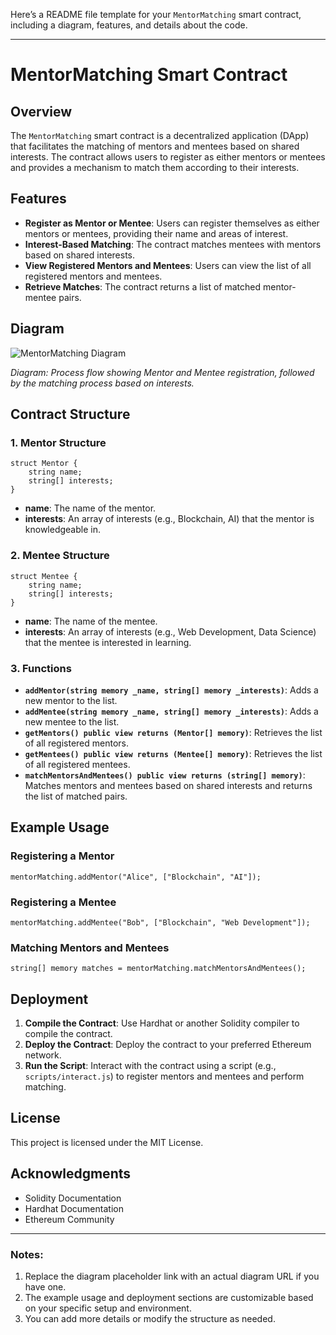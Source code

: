 Here’s a README file template for your `MentorMatching` smart contract, including a diagram, features, and details about the code.

---

# MentorMatching Smart Contract

## Overview

The `MentorMatching` smart contract is a decentralized application (DApp) that facilitates the matching of mentors and mentees based on shared interests. The contract allows users to register as either mentors or mentees and provides a mechanism to match them according to their interests.

## Features

- **Register as Mentor or Mentee**: Users can register themselves as either mentors or mentees, providing their name and areas of interest.
- **Interest-Based Matching**: The contract matches mentees with mentors based on shared interests.
- **View Registered Mentors and Mentees**: Users can view the list of all registered mentors and mentees.
- **Retrieve Matches**: The contract returns a list of matched mentor-mentee pairs.

## Diagram

![MentorMatching Diagram]([https://via.placeholder.com/500x300?text=MentorMatching+Diagram](https://greatmindsinstem.org/wp-content/uploads/2021/10/MentorNet_circle.png))

*Diagram: Process flow showing Mentor and Mentee registration, followed by the matching process based on interests.*

## Contract Structure

### 1. **Mentor Structure**
```solidity
struct Mentor {
    string name;
    string[] interests;
}
```
- **name**: The name of the mentor.
- **interests**: An array of interests (e.g., Blockchain, AI) that the mentor is knowledgeable in.

### 2. **Mentee Structure**
```solidity
struct Mentee {
    string name;
    string[] interests;
}
```
- **name**: The name of the mentee.
- **interests**: An array of interests (e.g., Web Development, Data Science) that the mentee is interested in learning.

### 3. **Functions**

- **`addMentor(string memory _name, string[] memory _interests)`**: Adds a new mentor to the list.
- **`addMentee(string memory _name, string[] memory _interests)`**: Adds a new mentee to the list.
- **`getMentors() public view returns (Mentor[] memory)`**: Retrieves the list of all registered mentors.
- **`getMentees() public view returns (Mentee[] memory)`**: Retrieves the list of all registered mentees.
- **`matchMentorsAndMentees() public view returns (string[] memory)`**: Matches mentors and mentees based on shared interests and returns the list of matched pairs.

## Example Usage

### Registering a Mentor

```solidity
mentorMatching.addMentor("Alice", ["Blockchain", "AI"]);
```

### Registering a Mentee

```solidity
mentorMatching.addMentee("Bob", ["Blockchain", "Web Development"]);
```

### Matching Mentors and Mentees

```solidity
string[] memory matches = mentorMatching.matchMentorsAndMentees();
```

## Deployment

1. **Compile the Contract**: Use Hardhat or another Solidity compiler to compile the contract.
2. **Deploy the Contract**: Deploy the contract to your preferred Ethereum network.
3. **Run the Script**: Interact with the contract using a script (e.g., `scripts/interact.js`) to register mentors and mentees and perform matching.

## License

This project is licensed under the MIT License.

## Acknowledgments

- Solidity Documentation
- Hardhat Documentation
- Ethereum Community

---

### Notes:

1. Replace the diagram placeholder link with an actual diagram URL if you have one.
2. The example usage and deployment sections are customizable based on your specific setup and environment.
3. You can add more details or modify the structure as needed.
